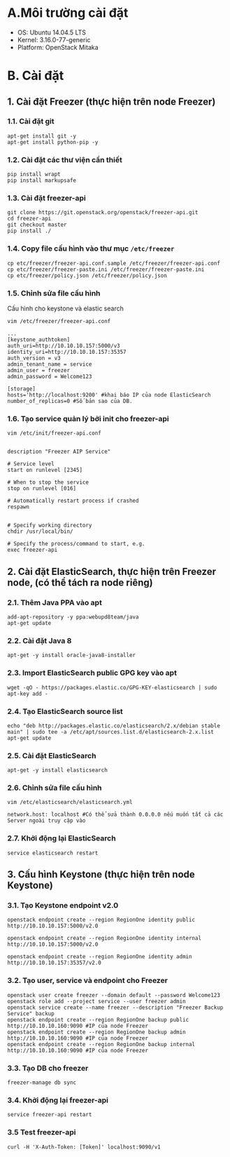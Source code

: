 # A.Môi trường cài đặt
 - OS: Ubuntu 14.04.5 LTS 
 - Kernel: 3.16.0-77-generic
 - Platform: OpenStack Mitaka

# B. Cài đặt
## 1. Cài đặt Freezer (thực hiện trên node Freezer)
### 1.1. Cài đặt git
```
apt-get install git -y
apt-get install python-pip -y
```
### 1.2. Cài đặt các thư viện cần thiết
```
pip install wrapt
pip install markupsafe
```
### 1.3. Cài đặt freezer-api
```
git clone https://git.openstack.org/openstack/freezer-api.git
cd freezer-api
git checkout master
pip install ./
```

### 1.4. Copy file cấu hình vào thư mục `/etc/freezer`
```
cp etc/freezer/freezer-api.conf.sample /etc/freezer/freezer-api.conf
cp etc/freezer/freezer-paste.ini /etc/freezer/freezer-paste.ini
cp etc/freezer/policy.json /etc/freezer/policy.json
```

### 1.5. Chỉnh sửa file cấu hình
Cấu hình cho keystone và elastic search
```
vim /etc/freezer/freezer-api.conf

...
[keystone_authtoken]
auth_uri=http://10.10.10.157:5000/v3 
identity_uri=http://10.10.10.157:35357	
auth_version = v3 
admin_tenant_name = service
admin_user = freezer
admin_password = Welcome123

[storage]
hosts='http://localhost:9200' #khai báo IP của node ElasticSearch
number_of_replicas=0 #Số bản sao của DB.

```

### 1.6. Tạo service quản lý bởi init cho freezer-api
```
vim /etc/init/freezer-api.conf


description "Freezer AIP Service"

# Service level
start on runlevel [2345]

# When to stop the service
stop on runlevel [016]

# Automatically restart process if crashed
respawn


# Specify working directory
chdir /usr/local/bin/

# Specify the process/command to start, e.g.
exec freezer-api

```

## 2. Cài đặt ElasticSearch, thực hiện trên Freezer node, (có thể tách ra node riêng)
### 2.1. Thêm Java PPA vào apt
```
add-apt-repository -y ppa:webupd8team/java
apt-get update
```

### 2.2. Cài đặt Java 8
```
apt-get -y install oracle-java8-installer
```
### 2.3. Import ElasticSearch public GPG key vào apt
```
wget -qO - https://packages.elastic.co/GPG-KEY-elasticsearch | sudo apt-key add -
```

### 2.4. Tạo ElasticSearch source list
```
echo "deb http://packages.elastic.co/elasticsearch/2.x/debian stable main" | sudo tee -a /etc/apt/sources.list.d/elasticsearch-2.x.list
apt-get update
```

### 2.5. Cài đặt ElasticSearch
```
apt-get -y install elasticsearch
```

### 2.6. Chỉnh sửa file cấu hình
```
vim /etc/elasticsearch/elasticsearch.yml

network.host: localhost #Có thể sửa thành 0.0.0.0 nếu muốn tất cả các Server ngoài truy cập vào
```

### 2.7. Khởi động lại ElasticSearch
```
service elasticsearch restart
```

## 3. Cấu hình Keystone (thực hiện trên node Keystone)
### 3.1. Tạo Keystone endpoint v2.0
```
openstack endpoint create --region RegionOne identity public http://10.10.10.157:5000/v2.0

openstack endpoint create --region RegionOne identity internal http://10.10.10.157:5000/v2.0

openstack endpoint create --region RegionOne identity admin http://10.10.10.157:35357/v2.0
```

### 3.2. Tạo user, service và endpoint cho Freezer
```
openstack user create freezer --domain default --password Welcome123
openstack role add --project service --user freezer admin
openstack service create --name freezer --description "Freezer Backup Service" backup
openstack endpoint create --region RegionOne backup public  http://10.10.10.160:9090 #IP của node Freezer
openstack endpoint create --region RegionOne backup admin http://10.10.10.160:9090 #IP của node Freezer
openstack endpoint create --region RegionOne backup internal http://10.10.10.160:9090 #IP của node Freezer
```

### 3.3. Tạo DB cho freezer
```
freezer-manage db sync
```

### 3.4. Khởi động lại freezer-api
```
service freezer-api restart
```

### 3.5 Test freezer-api
```
curl -H 'X-Auth-Token: [Token]' localhost:9090/v1
```

